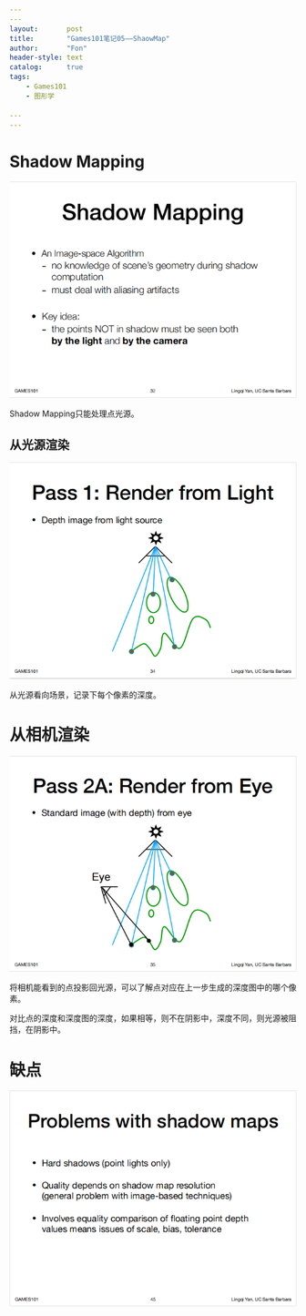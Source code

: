 ```yaml
---
​---
layout:       post
title:        "Games101笔记05——ShaowMap"
author:       "Fon"
header-style: text
catalog:      true
tags:
    - Games101
    - 图形学

​---
---
```




# Shadow Mapping

<img src="https://raw.githubusercontent.com/achmli/achmli.github.io/master/img/Games101/05/image-20230625165952619.png" alt="image-20230625165952619" style="zoom:100%;" />

 Shadow Mapping只能处理点光源。

## 从光源渲染

<img src="https://raw.githubusercontent.com/achmli/achmli.github.io/master/img/Games101/05/image-20230625170350646.png" alt="image-20230625170350646" style="zoom:100%;" />

从光源看向场景，记录下每个像素的深度。

# 从相机渲染

![image-20230625170450732](https://raw.githubusercontent.com/achmli/achmli.github.io/master/img/Games101/05/image-20230625170450732.png)

将相机能看到的点投影回光源，可以了解点对应在上一步生成的深度图中的哪个像素。

对比点的深度和深度图的深度，如果相等，则不在阴影中，深度不同，则光源被阻挡，在阴影中。

# 缺点

<img src="https://raw.githubusercontent.com/achmli/achmli.github.io/master/img/Games101/05/image-20230625171457418.png" alt="image-20230625171457418" style="zoom:100%;" />